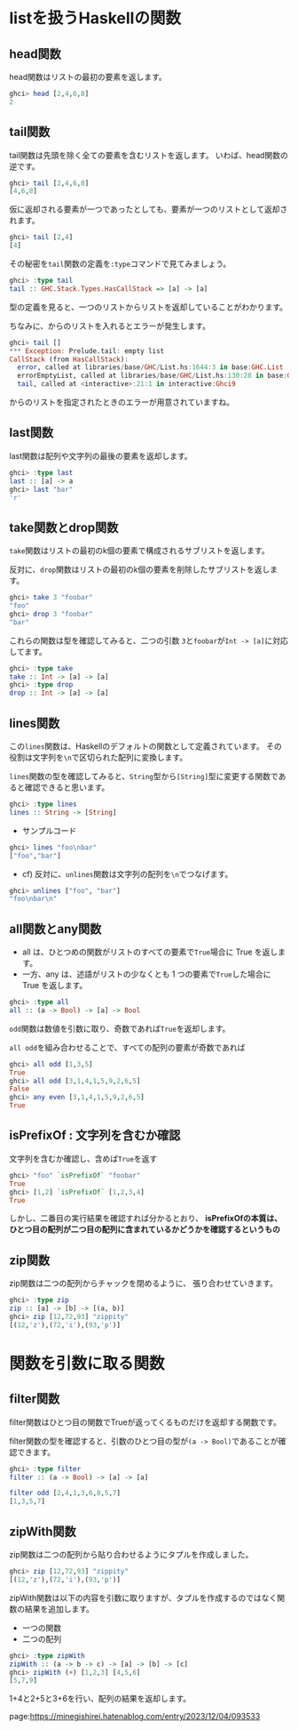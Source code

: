 



# listを扱うHaskellの関数


## head関数

head関数はリストの最初の要素を返します。

```hs
ghci> head [2,4,6,8]
2
```

## tail関数

tail関数は先頭を除く全ての要素を含むリストを返します。
いわば、head関数の逆です。

```hs
ghci> tail [2,4,6,8]
[4,6,8]
```

仮に返却される要素が一つであったとしても、要素が一つのリストとして返却されます。

```hs
ghci> tail [2,4]
[4]
```

その秘密を`tail`関数の定義を`:type`コマンドで見てみましょう。

```hs
ghci> :type tail
tail :: GHC.Stack.Types.HasCallStack => [a] -> [a]
```

型の定義を見ると、一つのリストからリストを返却していることがわかります。

ちなみに、からのリストを入れるとエラーが発生します。

```hs
ghci> tail []
*** Exception: Prelude.tail: empty list
CallStack (from HasCallStack):
  error, called at libraries/base/GHC/List.hs:1644:3 in base:GHC.List
  errorEmptyList, called at libraries/base/GHC/List.hs:130:28 in base:GHC.List
  tail, called at <interactive>:21:1 in interactive:Ghci9
```

からのリストを指定されたときのエラーが用意されていますね。



## last関数

last関数は配列や文字列の最後の要素を返却します。

```hs
ghci> :type last
last :: [a] -> a
ghci> last "bar"
'r'
```



## take関数とdrop関数

`take`関数はリストの最初のk個の要素で構成されるサブリストを返します。

反対に、`drop`関数はリストの最初のk個の要素を削除したサブリストを返します。

```hs
ghci> take 3 "foobar"
"foo"
ghci> drop 3 "foobar"
"bar"
```

これらの関数は型を確認してみると、二つの引数 `3`と`foobar`が`Int -> [a]`に対応してます。


```hs
ghci> :type take
take :: Int -> [a] -> [a]
ghci> :type drop
drop :: Int -> [a] -> [a]
```





## lines関数

この`lines`関数は、Haskellのデフォルトの関数として定義されています。
その役割は文字列を`\n`で区切られた配列に変換します。

`lines`関数の型を確認してみると、`String`型から`[String]`型に変更する関数であると確認できると思います。

```hs
ghci> :type lines
lines :: String -> [String]
```

- サンプルコード

```hs
ghci> lines "foo\nbar"
["foo","bar"]
```

- cf) 反対に、`unlines`関数は文字列の配列を`\n`でつなげます。

```hs
ghci> unlines ["foo", "bar"]
"foo\nbar\n"
```



## all関数とany関数

- all は、ひとつめの関数がリストのすべての要素で`True`場合に True を返します。
- 一方、any は、述語がリストの少なくとも 1 つの要素で`True`した場合に True を返します。

```hs
ghci> :type all
all :: (a -> Bool) -> [a] -> Bool
```

`odd`関数は数値を引数に取り、奇数であれば`True`を返却します。

`all odd`を組み合わせることで、すべての配列の要素が奇数であれば

```hs
ghci> all odd [1,3,5]
True
ghci> all odd [3,1,4,1,5,9,2,6,5]
False
ghci> any even [3,1,4,1,5,9,2,6,5]
True
```



## isPrefixOf : 文字列を含むか確認

文字列を含むか確認し、含めば`True`を返す

```hs
ghci> "foo" `isPrefixOf` "foobar"
True
ghci> [1,2] `isPrefixOf` [1,2,3,4]
True
```

しかし、二番目の実行結果を確認すれば分かるとおり、 **isPrefixOfの本質は、ひとつ目の配列が二つ目の配列に含まれているかどうかを確認するというもの**


## zip関数

zip関数は二つの配列からチャックを閉めるように、
張り合わせていきます。

```hs
ghci> :type zip
zip :: [a] -> [b] -> [(a, b)]
ghci> zip [12,72,93] "zippity"
[(12,'z'),(72,'i'),(93,'p')]
```



# 関数を引数に取る関数


## filter関数

filter関数はひとつ目の関数でTrueが返ってくるものだけを返却する関数です。

filter関数の型を確認すると、引数のひとつ目の型が`(a -> Bool)`であることが確認できます。

```hs
ghci> :type filter
filter :: (a -> Bool) -> [a] -> [a]
```

```hs
filter odd [2,4,1,3,6,8,5,7]
[1,3,5,7]
```


## zipWith関数

zip関数は二つの配列から貼り合わせるようにタプルを作成しました。

```hs
ghci> zip [12,72,93] "zippity"
[(12,'z'),(72,'i'),(93,'p')]
```

zipWith関数は以下の内容を引数に取りますが、タプルを作成するのではなく関数の結果を追加します。

- 一つの関数
- 二つの配列

```hs
ghci> :type zipWith
zipWith :: (a -> b -> c) -> [a] -> [b] -> [c]
ghci> zipWith (+) [1,2,3] [4,5,6]
[5,7,9]
```

1+4と2+5と3+6を行い、配列の結果を返却します。










page:https://minegishirei.hatenablog.com/entry/2023/12/04/093533
